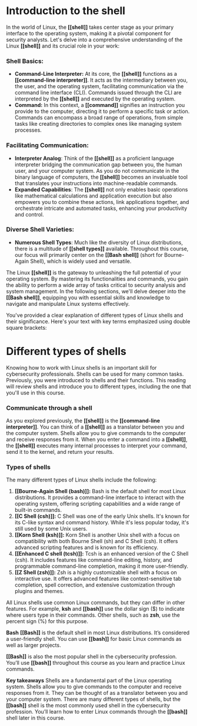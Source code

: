 # Introduction to the shell

In the world of Linux, the **[[shell]]** takes center stage as your primary interface to the operating system, making it a pivotal component for security analysts. Let's delve into a comprehensive understanding of the Linux **[[shell]]** and its crucial role in your work:

### **Shell Basics**:
- **Command-Line Interpreter:** At its core, the **[[shell]]** functions as a **[[command-line interpreter]]**. It acts as the intermediary between you, the user, and the operating system, facilitating communication via the command line interface (CLI). Commands issued through the CLI are interpreted by the **[[shell]]** and executed by the operating system.
- **Command:** In this context, a **[[command]]** signifies an instruction you provide to the computer, directing it to perform a specific task or action. Commands can encompass a broad range of operations, from simple tasks like creating directories to complex ones like managing system processes.

### **Facilitating Communication**:
- **Interpreter Analog**: Think of the **[[shell]]** as a proficient language interpreter bridging the communication gap between you, the human user, and your computer system. As you do not communicate in the binary language of computers, the **[[shell]]** becomes an invaluable tool that translates your instructions into machine-readable commands.
- **Expanded Capabilities**: The **[[shell]]** not only enables basic operations like mathematical calculations and application execution but also empowers you to combine these actions, link applications together, and orchestrate intricate and automated tasks, enhancing your productivity and control.
### **Diverse Shell Varieties**:
- **Numerous Shell Types**: Much like the diversity of Linux distributions, there is a multitude of **[[shell types]]** available. Throughout this course, our focus will primarily center on the **[[Bash shell]]** (short for Bourne-Again Shell), which is widely used and versatile.

The Linux **[[shell]]** is the gateway to unleashing the full potential of your operating system. By mastering its functionalities and commands, you gain the ability to perform a wide array of tasks critical to security analysis and system management. In the following sections, we'll delve deeper into the **[[Bash shell]]**, equipping you with essential skills and knowledge to navigate and manipulate Linux systems effectively.

You've provided a clear explanation of different types of Linux shells and their significance. Here's your text with key terms emphasized using double square brackets:

# Different types of shells

Knowing how to work with Linux shells is an important skill for cybersecurity professionals. Shells can be used for many common tasks. Previously, you were introduced to shells and their functions. This reading will review shells and introduce you to different types, including the one that you'll use in this course.

### **Communicate through a shell**
As you explored previously, the **[[shell]]** is the **[[command-line interpreter]]**. You can think of a **[[shell]]** as a translator between you and the computer system. Shells allow you to give commands to the computer and receive responses from it. When you enter a command into a **[[shell]]**, the **[[shell]]** executes many internal processes to interpret your command, send it to the kernel, and return your results.

### **Types of shells**
The many different types of Linux shells include the following:
1. **[[Bourne-Again Shell (bash)]]:** Bash is the default shell for most Linux distributions. It provides a command-line interface to interact with the operating system, offering scripting capabilities and a wide range of built-in commands.
2. **[[C Shell (csh)]]:** C Shell was one of the early Unix shells. It's known for its C-like syntax and command history. While it's less popular today, it's still used by some Unix users.
3. **[[Korn Shell (ksh)]]:** Korn Shell is another Unix shell with a focus on compatibility with both Bourne Shell (sh) and C Shell (csh). It offers advanced scripting features and is known for its efficiency.
4. **[[Enhanced C shell (tcsh)]]:** Tcsh is an enhanced version of the C Shell (csh). It includes features like command-line editing, history, and programmable command-line completion, making it more user-friendly.
5. **[[Z Shell (zsh)]]:** Zsh is a highly customizable shell with a focus on interactive use. It offers advanced features like context-sensitive tab completion, spell correction, and extensive customization through plugins and themes.

All Linux shells use common Linux commands, but they can differ in other features. For example, **ksh** and **[[bash]]** use the dollar sign ($) to indicate where users type in their commands. Other shells, such as **zsh**, use the percent sign (%) for this purpose.

**Bash**
**[[Bash]]** is the default shell in most Linux distributions. It’s considered a user-friendly shell. You can use **[[bash]]** for basic Linux commands as well as larger projects.

**[[Bash]]** is also the most popular shell in the cybersecurity profession. You’ll use **[[bash]]** throughout this course as you learn and practice Linux commands.

**Key takeaways**
Shells are a fundamental part of the Linux operating system. Shells allow you to give commands to the computer and receive responses from it. They can be thought of as a translator between you and your computer system. There are many different types of shells, but the **[[bash]]** shell is the most commonly used shell in the cybersecurity profession. You’ll learn how to enter Linux commands through the **[[bash]]** shell later in this course.